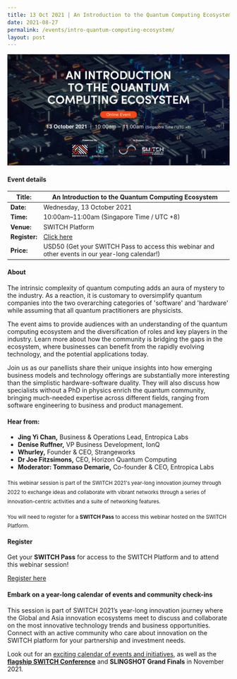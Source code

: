 ```yaml
---
title: 13 Oct 2021 | An Introduction to the Quantum Computing Ecosystem
date: 2021-08-27
permalink: /events/intro-quantum-computing-ecosystem/
layout: post
---
```

![Alt text for image on Isomer site](/images/SWITCH_webinar_quantum-computing_ecosystem_2160x1080px_0.jpg)
#### Event details


| **Title:** | An Introduction to the Quantum Computing Ecosystem |
| -------- | -------- |
|**Date:** | Wednesday, 13 October 2021 
| **Time:**    | 10:00am–11:00am (Singapore Time / UTC +8) |
|**Venue:** | SWITCH Platform
| **Register:** | [Click here](https://community.switchsg.org/register/?utm_source=switchsg.org&utm_medium=switchsg.org&utm_campaign=switch2021) |
|**Price:** | USD50 (Get your SWITCH Pass to access this webinar and other events in our year-long calendar!)

#### About

The intrinsic complexity of quantum computing adds an aura of mystery to the industry. As a reaction, it is customary to oversimplify quantum companies into the two overarching categories of 'software' and 'hardware' while assuming that all quantum practitioners are physicists.

The event aims to provide audiences with an understanding of the quantum computing ecosystem and the diversification of roles and key players in the industry. Learn more about how the community is bridging the gaps in the ecosystem, where businesses can benefit from the rapidly evolving technology, and the potential applications today.

Join us as our panellists share their unique insights into how emerging business models and technology offerings are substantially more interesting than the simplistic hardware-software duality. They will also discuss how specialists without a PhD in physics enrich the quantum community, bringing much-needed expertise across different fields, ranging from software engineering to business and product management.

#### Hear from:
* **Jing Yi Chan,** Business & Operations Lead, Entropica Labs
* **Denise Ruffner,** VP Business Development, IonQ
* **Whurley,** Founder & CEO, Strangeworks
* **Dr Joe Fitzsimons,** CEO, Horizon Quantum Computing
* **Moderator: Tommaso Demarie,** Co-founder & CEO, Entropica Labs


<sub>This webinar session is part of the SWITCH 2021's year-long innovation journey through 2022 to exchange ideas and collaborate with vibrant networks through a series of innovation-centric activities and a suite of networking features.</sub>

<sub>You will need to register for a <b>SWITCH Pass</b> to access this webinar hosted on the SWITCH Platform.</sub>

#### Register

Get your **SWITCH Pass** for access to the SWITCH Platform and to attend this webinar session!

[Register here](https://community.switchsg.org/register/?utm_source=switchsg.org&utm_medium=switchsg.org&utm_campaign=switch2021)

#### Embark on a year-long calendar of events and community check-ins

This session is part of SWITCH 2021’s year-long innovation journey where the Global and Asia innovation ecosystems meet to discuss and collaborate on the most innovative technology trends and business opportunities. Connect with an active community who care about innovation on the SWITCH platform for your partnership and investment needs.

Look out for an [exciting calendar of events and initiatives](/example-resource/events-and-initiatives/), as well as the **[flagship SWITCH Conference](/about-us/switch-2021)** and **SLINGSHOT Grand Finals** in November 2021.